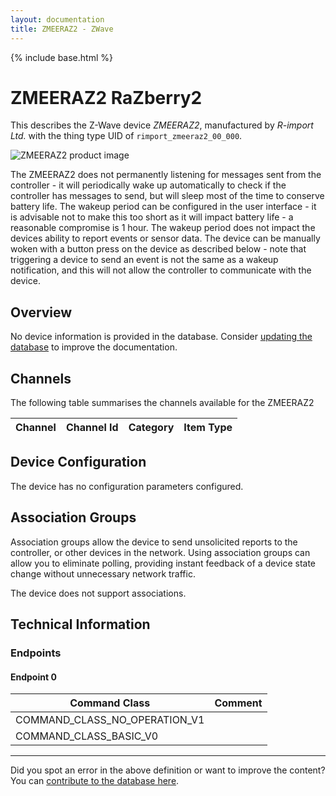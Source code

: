 ```yaml
---
layout: documentation
title: ZMEERAZ2 - ZWave
---
```


{% include base.html %}

# ZMEERAZ2 RaZberry2
This describes the Z-Wave device *ZMEERAZ2*, manufactured by *R-import Ltd.* with the thing type UID of ```rimport_zmeeraz2_00_000```.

<img src="http://www.cd-jackson.com/zwave_device_uploads/457/457_default.jpg" alt="ZMEERAZ2 product image">


The ZMEERAZ2 does not permanently listening for messages sent from the controller - it will periodically wake up automatically to check if the controller has messages to send, but will sleep most of the time to conserve battery life. The wakeup period can be configured in the user interface - it is advisable not to make this too short as it will impact battery life - a reasonable compromise is 1 hour. The wakeup period does not impact the devices ability to report events or sensor data. The device can be manually woken with a button press on the device as described below - note that triggering a device to send an event is not the same as a wakeup notification, and this will not allow the controller to communicate with the device.

## Overview

No device information is provided in the database. Consider [updating the database](http://www.cd-jackson.com/index.php/zwave/zwave-device-database/zwave-device-list/devicesummary/457) to improve the documentation.

## Channels

The following table summarises the channels available for the ZMEERAZ2

| Channel | Channel Id | Category | Item Type |
|---------|------------|----------|-----------|



## Device Configuration

The device has no configuration parameters configured.

## Association Groups

Association groups allow the device to send unsolicited reports to the controller, or other devices in the network. Using association groups can allow you to eliminate polling, providing instant feedback of a device state change without unnecessary network traffic.

The device does not support associations.
## Technical Information

### Endpoints

#### Endpoint 0

| Command Class | Comment |
|---------------|---------|
| COMMAND_CLASS_NO_OPERATION_V1| |
| COMMAND_CLASS_BASIC_V0| |

---

Did you spot an error in the above definition or want to improve the content?
You can [contribute to the database here](http://www.cd-jackson.com/index.php/zwave/zwave-device-database/zwave-device-list/devicesummary/457).
